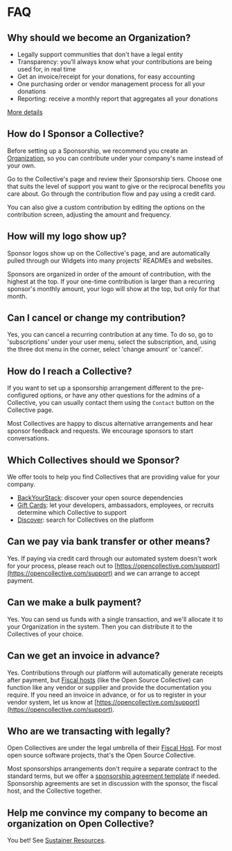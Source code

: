 # FAQ

## Why should we become an Organization?

* Legally support communities that don't have a legal entity
* Transparency: you’ll always know what your contributions are being used for, in real time
* Get an invoice/receipt for your donations, for easy accounting
* One purchasing order or vendor management process for all your donations
* Reporting: receive a monthly report that aggregates all your donations

[More details](https://opencollective.com/become-a-sponsor)

## How do I Sponsor a Collective?

Before setting up a Sponsorship, we recommend you create an [Organization](./), so you can contribute under your company's name instead of your own.

Go to the Collective's page and review their Sponsorship tiers. Choose one that suits the level of support you want to give or the reciprocal benefits you care about. Go through the contribution flow and pay using a credit card.

You can also give a custom contribution by editing the options on the contribution screen, adjusting the amount and frequency.

## How will my logo show up?

Sponsor logos show up on the Collective's page, and are automatically pulled through our Widgets into many projects' READMEs and websites.

Sponsors are organized in order of the amount of contribution, with the highest at the top. If your one-time contribution is larger than a recurring sponsor's monthly amount, your logo will show at the top, but only for that month.

## Can I cancel or change my contribution?

Yes, you can cancel a recurring contribution at any time. To do so, go to 'subscriptions' under your user menu, select the subscription, and, using the three dot menu in the corner, select 'change amount' or 'cancel'.

## How do I reach a Collective?

If you want to set up a sponsorship arrangement different to the pre-configured options, or have any other questions for the admins of a Collective, you can usually contact them using the `Contact` button on the Collective page.

Most Collectives are happy to discus alternative arrangements and hear sponsor feedback and requests. We encourage sponsors to start conversations.

## Which Collectives should we Sponsor?

We offer tools to help you find Collectives that are providing value for your company.

* [BackYourStack](https://backyourstack.com/): discover your open source dependencies
* [Gift Cards](https://opencollective.com/gift-cards): let your developers, ambassadors, employees, or recruits determine which Collective to support 
* [Discover](https://opencollective.com/discover): search for Collectives on the platform

## Can we pay via bank transfer or other means?

Yes. If paying via credit card through our automated system doesn't work for your process, please reach out to [https://opencollective.com/support](https://opencollective.com/support) and we can arrange to accept payment.

## Can we make a bulk payment?

Yes. You can send us funds with a single transaction, and we'll allocate it to your Organization in the system. Then you can distribute it to the Collectives of your choice.

## Can we get an invoice in advance?

Yes. Contributions through our platform will automatically generate receipts after payment, but [Fiscal hosts](../../fiscal-hosts/fiscal-hosts.md) \(like the Open Source Collective\) can function like any vendor or supplier and provide the documentation you require. If you need an invoice in advance, or for us to register in your vendor system, let us know at [https://opencollective.com/support](https://opencollective.com/support).

## Who are we transacting with legally?

Open Collectives are under the legal umbrella of their [Fiscal Host](../../fiscal-hosts/fiscal-hosts.md). For most open source software projects, that's the Open Source Collective.

Most sponsorships arrangements don't require a separate contract to the standard terms, but we offer a [sponsorship agreement template](../../fiscal-hosts/sponsor-agreement.md) if needed. Sponsorship agreements are set in discussion with the sponsor, the fiscal host, and the Collective together.

## Help me convince my company to become an organization on Open Collective?

You bet! See [Sustainer Resources](sustainer-resources.md).

